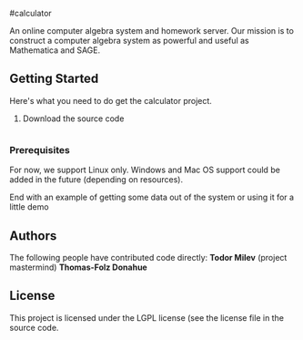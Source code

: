 #calculator

An online computer algebra system and homework server. 
Our mission is to construct a computer algebra system as powerful and useful as Mathematica and SAGE.

## Getting Started 
Here's what you need to do get the calculator project.
1. Download the source code
```

```


### Prerequisites

For now, we support Linux only. Windows and Mac OS support could be added in the future (depending on resources). 



End with an example of getting some data out of the system or using it for a little demo

## Authors
The following people have contributed code directly:
**Todor Milev** (project mastermind)
**Thomas-Folz Donahue**

## License

This project is licensed under the LGPL license (see the license file in the source code.
